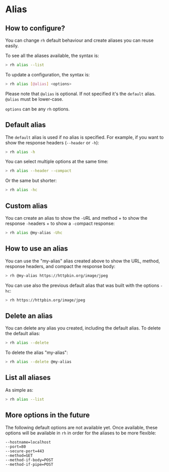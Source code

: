 # Alias

## How to configure?

You can change ```rh``` default behaviour and create aliases you can reuse easily.

To see all the aliases available, the syntax is:

```bash
> rh alias --list
```

To update a configuration, the syntax is:

```bash
> rh alias [@alias] <options>
```

Please note that ```@alias``` is optional. If not specified it's the ```default``` alias. ```@alias``` must be lower-case.

```options``` can be any ```rh``` options.

## Default alias

The ```default``` alias is used if no alias is specified. For example, if you want to show the response headers (```--header``` or ```-h```):

```bash
> rh alias -h
```

You can select multiple options at the same time:

```bash
> rh alias --header --compact
```

Or the same but shorter:

```bash
> rh alias -hc
```

## Custom alias

You can create an alias to show the ```-U```RL and method + to show the response ```-h```eaders + to show a ```-c```ompact response:

```bash
> rh alias @my-alias -Uhc
```

## How to use an alias

You can use the "my-alias" alias created above to show the URL, method, response headers, and compact the response body:

```bash
> rh @my-alias https://httpbin.org/image/jpeg
```

You can use also the previous default alias that was built with the options ```-hc```:

```bash
> rh https://httpbin.org/image/jpeg
```

## Delete an alias

You can delete any alias you created, including the default alias. To delete the default alias:

```bash
> rh alias --delete
```

To delete the alias "my-alias":

```bash
> rh alias --delete @my-alias
```

## List all aliases

As simple as:

```bash
> rh alias --list
```

## More options in the future

The following default options are not available yet. Once available, these options will be available in ```rh``` in order for the aliases to be more flexible:

```
--hostname=localhost
--port=80
--secure-port=443
--method=GET
--method-if-body=POST
--method-if-pipe=POST
```
